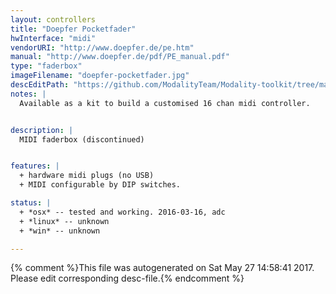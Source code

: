 ```yaml
---
layout: controllers
title: "Doepfer Pocketfader"
hwInterface: "midi"
vendorURI: "http://www.doepfer.de/pe.htm"
manual: "http://www.doepfer.de/pdf/PE_manual.pdf"
type: "faderbox"
imageFilename: "doepfer-pocketfader.jpg"
descEditPath: "https://github.com/ModalityTeam/Modality-toolkit/tree/master/Modality/MKtlDescriptions//doepfer-pocketfader.desc.scd"
notes: |
  Available as a kit to build a customised 16 chan midi controller.


description: |
  MIDI faderbox (discontinued)


features: |
  + hardware midi plugs (no USB)
  + MIDI configurable by DIP switches.

status: |
  + *osx* -- tested and working. 2016-03-16, adc
  + *linux* -- unknown
  + *win* -- unknown

---
```

{% comment %}This file was autogenerated on Sat May 27 14:58:41 2017. Please edit corresponding desc-file.{% endcomment %}